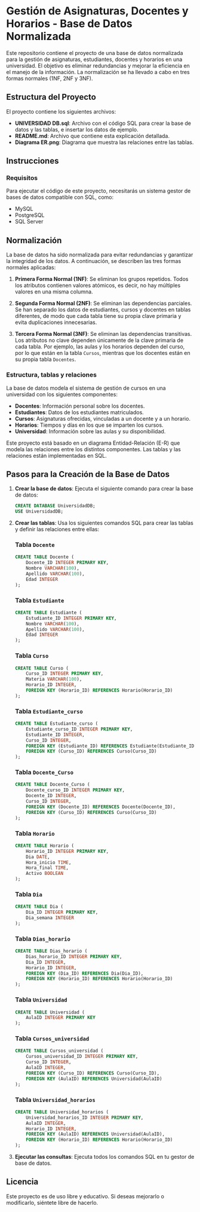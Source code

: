 # Gestión de Asignaturas, Docentes y Horarios - Base de Datos Normalizada

Este repositorio contiene el proyecto de una base de datos normalizada para la gestión de asignaturas, estudiantes, docentes y horarios en una universidad. El objetivo es eliminar redundancias y mejorar la eficiencia en el manejo de la información. La normalización se ha llevado a cabo en tres formas normales (1NF, 2NF y 3NF).

## Estructura del Proyecto

El proyecto contiene los siguientes archivos:

- **UNIVERSIDAD DB.sql**: Archivo con el código SQL para crear la base de datos y las tablas, e insertar los datos de ejemplo.
- **README.md**: Archivo que contiene esta explicación detallada.
- **Diagrama ER.png**: Diagrama que muestra las relaciones entre las tablas.

## Instrucciones

### Requisitos

Para ejecutar el código de este proyecto, necesitarás un sistema gestor de bases de datos compatible con SQL, como:

- MySQL
- PostgreSQL
- SQL Server

## Normalización

La base de datos ha sido normalizada para evitar redundancias y garantizar la integridad de los datos. A continuación, se describen las tres formas normales aplicadas:

1. **Primera Forma Normal (1NF)**:
   Se eliminan los grupos repetidos. Todos los atributos contienen valores atómicos, es decir, no hay múltiples valores en una misma columna.

2. **Segunda Forma Normal (2NF)**:
   Se eliminan las dependencias parciales. Se han separado los datos de estudiantes, cursos y docentes en tablas diferentes, de modo que cada tabla tiene su propia clave primaria y evita duplicaciones innecesarias.

3. **Tercera Forma Normal (3NF)**:
   Se eliminan las dependencias transitivas. Los atributos no clave dependen únicamente de la clave primaria de cada tabla. Por ejemplo, las aulas y los horarios dependen del curso, por lo que están en la tabla `Cursos`, mientras que los docentes están en su propia tabla `Docentes`.

### Estructura, tablas y relaciones

La base de datos modela el sistema de gestión de cursos en una universidad con los siguientes componentes:

- **Docentes**: Información personal sobre los docentes.
- **Estudiantes**: Datos de los estudiantes matriculados.
- **Cursos**: Asignaturas ofrecidas, vinculadas a un docente y a un horario.
- **Horarios**: Tiempos y días en los que se imparten los cursos.
- **Universidad**: Información sobre las aulas y su disponibilidad.

Este proyecto está basado en un diagrama Entidad-Relación (E-R) que modela las relaciones entre los distintos componentes. Las tablas y las relaciones están implementadas en SQL.

## Pasos para la Creación de la Base de Datos

1. **Crear la base de datos**:
   Ejecuta el siguiente comando para crear la base de datos:

   ```sql
   CREATE DATABASE UniversidadDB;
   USE UniversidadDB;
   ```

2. **Crear las tablas**:
   Usa los siguientes comandos SQL para crear las tablas y definir las relaciones entre ellas:

   ### Tabla `Docente`
   ```sql
   CREATE TABLE Docente (
       Docente_ID INTEGER PRIMARY KEY,
       Nombre VARCHAR(100),
       Apellido VARCHAR(100),
       Edad INTEGER
   );
   ```

   ### Tabla `Estudiante`
   ```sql
   CREATE TABLE Estudiante (
       Estudiante_ID INTEGER PRIMARY KEY,
       Nombre VARCHAR(100),
       Apellido VARCHAR(100),
       Edad INTEGER
   );
   ```

   ### Tabla `Curso`
   ```sql
   CREATE TABLE Curso (
       Curso_ID INTEGER PRIMARY KEY,
       Materia VARCHAR(100),
       Horario_ID INTEGER,
       FOREIGN KEY (Horario_ID) REFERENCES Horario(Horario_ID)
   );
   ```

   ### Tabla `Estudiante_curso`
   ```sql
   CREATE TABLE Estudiante_curso (
       Estudiante_curso_ID INTEGER PRIMARY KEY,
       Estudiante_ID INTEGER,
       Curso_ID INTEGER,
       FOREIGN KEY (Estudiante_ID) REFERENCES Estudiante(Estudiante_ID),
       FOREIGN KEY (Curso_ID) REFERENCES Curso(Curso_ID)
   );
   ```

   ### Tabla `Docente_Curso`
   ```sql
   CREATE TABLE Docente_Curso (
       Docente_curso_ID INTEGER PRIMARY KEY,
       Docente_ID INTEGER,
       Curso_ID INTEGER,
       FOREIGN KEY (Docente_ID) REFERENCES Docente(Docente_ID),
       FOREIGN KEY (Curso_ID) REFERENCES Curso(Curso_ID)
   );
   ```

   ### Tabla `Horario`
   ```sql
   CREATE TABLE Horario (
       Horario_ID INTEGER PRIMARY KEY,
       Dia DATE,
       Hora_inicio TIME,
       Hora_final TIME,
       Activo BOOLEAN
   );
   ```

   ### Tabla `Dia`
   ```sql
   CREATE TABLE Dia (
       Dia_ID INTEGER PRIMARY KEY,
       Dia_semana INTEGER
   );
   ```

   ### Tabla `Dias_horario`
   ```sql
   CREATE TABLE Dias_horario (
       Dias_horario_ID INTEGER PRIMARY KEY,
       Dia_ID INTEGER,
       Horario_ID INTEGER,
       FOREIGN KEY (Dia_ID) REFERENCES Dia(Dia_ID),
       FOREIGN KEY (Horario_ID) REFERENCES Horario(Horario_ID)
   );
   ```

   ### Tabla `Universidad`
   ```sql
   CREATE TABLE Universidad (
       AulaID INTEGER PRIMARY KEY
   );
   ```

   ### Tabla `Cursos_universidad`
   ```sql
   CREATE TABLE Cursos_universidad (
       Cursos_universidad_ID INTEGER PRIMARY KEY,
       Curso_ID INTEGER,
       AulaID INTEGER,
       FOREIGN KEY (Curso_ID) REFERENCES Curso(Curso_ID),
       FOREIGN KEY (AulaID) REFERENCES Universidad(AulaID)
   );
   ```

   ### Tabla `Universidad_horarios`
   ```sql
   CREATE TABLE Universidad_horarios (
       Universidad_horarios_ID INTEGER PRIMARY KEY,
       AulaID INTEGER,
       Horario_ID INTEGER,
       FOREIGN KEY (AulaID) REFERENCES Universidad(AulaID),
       FOREIGN KEY (Horario_ID) REFERENCES Horario(Horario_ID)
   );
   ```

3. **Ejecutar las consultas**:
   Ejecuta todos los comandos SQL en tu gestor de base de datos.

## Licencia

Este proyecto es de uso libre y educativo. Si deseas mejorarlo o modificarlo, siéntete libre de hacerlo.

